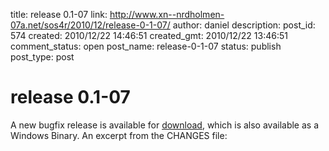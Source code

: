title: release 0.1-07
link: http://www.xn--nrdholmen-07a.net/sos4r/2010/12/release-0-1-07/
author: daniel
description: 
post_id: 574
created: 2010/12/22 14:46:51
created_gmt: 2010/12/22 13:46:51
comment_status: open
post_name: release-0-1-07
status: publish
post_type: post

# release 0.1-07

A new bugfix release is available for [download](/download/), which is also available as a Windows Binary. An excerpt from the CHANGES file:
